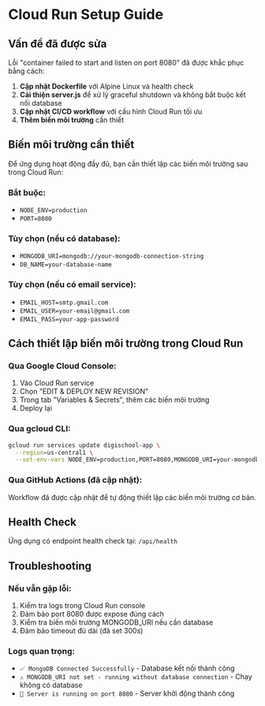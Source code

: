 # Cloud Run Setup Guide

## Vấn đề đã được sửa

Lỗi "container failed to start and listen on port 8080" đã được khắc phục bằng cách:

1. **Cập nhật Dockerfile** với Alpine Linux và health check
2. **Cải thiện server.js** để xử lý graceful shutdown và không bắt buộc kết nối database
3. **Cập nhật CI/CD workflow** với cấu hình Cloud Run tối ưu
4. **Thêm biến môi trường** cần thiết

## Biến môi trường cần thiết

Để ứng dụng hoạt động đầy đủ, bạn cần thiết lập các biến môi trường sau trong Cloud Run:

### Bắt buộc:

- `NODE_ENV=production`
- `PORT=8080`

### Tùy chọn (nếu có database):

- `MONGODB_URI=mongodb://your-mongodb-connection-string`
- `DB_NAME=your-database-name`

### Tùy chọn (nếu có email service):

- `EMAIL_HOST=smtp.gmail.com`
- `EMAIL_USER=your-email@gmail.com`
- `EMAIL_PASS=your-app-password`

## Cách thiết lập biến môi trường trong Cloud Run

### Qua Google Cloud Console:

1. Vào Cloud Run service
2. Chọn "EDIT & DEPLOY NEW REVISION"
3. Trong tab "Variables & Secrets", thêm các biến môi trường
4. Deploy lại

### Qua gcloud CLI:

```bash
gcloud run services update digischool-app \
  --region=us-central1 \
  --set-env-vars NODE_ENV=production,PORT=8080,MONGODB_URI=your-mongodb-uri
```

### Qua GitHub Actions (đã cập nhật):

Workflow đã được cập nhật để tự động thiết lập các biến môi trường cơ bản.

## Health Check

Ứng dụng có endpoint health check tại: `/api/health`

## Troubleshooting

### Nếu vẫn gặp lỗi:

1. Kiểm tra logs trong Cloud Run console
2. Đảm bảo port 8080 được expose đúng cách
3. Kiểm tra biến môi trường MONGODB_URI nếu cần database
4. Đảm bảo timeout đủ dài (đã set 300s)

### Logs quan trọng:

- `✅ MongoDB Connected Successfully` - Database kết nối thành công
- `⚠️ MONGODB_URI not set - running without database connection` - Chạy không có database
- `🚀 Server is running on port 8080` - Server khởi động thành công
